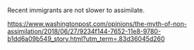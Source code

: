 

Recent immigrants are not slower to assimilate. 


https://www.washingtonpost.com/opinions/the-myth-of-non-assimilation/2018/06/27/9234f144-7652-11e8-9780-b1dd6a09b549_story.html?utm_term=.83d36045d260
